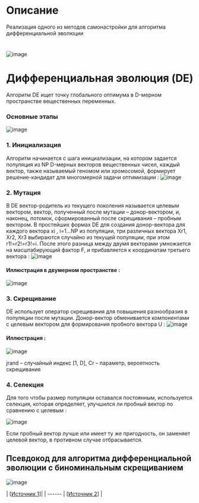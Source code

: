 # Описание
Реализация одного из методов самонастройки для алгоритма дифференциальной эволюции
# 
![image](https://github.com/miniGadza/SelfTuning_DifferentialEvolution_Algorithm/assets/140532458/4289e205-351d-48c1-bcb5-bbf1c8edb93e)
# Дифференциальная эволюция (DE)
Алгоритм DE ищет точку глобального оптимума в D-мерном пространстве вещественных
переменных.
### Основные этапы
![image](https://github.com/miniGadza/SelfTuning_DifferentialEvolution_Algorithm/assets/140532458/20637f57-d2fa-47c2-bc07-1be8fe1f7046)
### 1. Инициализация
Алгоритм начинается с шага инициализации, на котором задается популяция
из NP D-мерных векторов вещественных чисел, каждый вектор, также называемый
геномом или хромосомой, формирует решение-кандидат для многомерной задачи
оптимизации :
![image](https://github.com/miniGadza/SelfTuning_DifferentialEvolution_Algorithm/assets/140532458/195d8fc7-ec6a-4450-ae06-b9f738a5ece6)
### 2. Мутация
В DE вектор-родитель из текущего поколения
называется целевым вектором, вектор, полученный после мутации – донор-вектором, и,
наконец, потомок, сформированный после скрещивания – пробным вектором. В
простейших формах DE для создания донор-вектора для каждого вектора xi
, i=1…NP из
популяции, три различных вектора Xr1, Xr2, Xr3 выбираются случайно из текущей
популяции, при этом r1!=r2!=r3!=i. После этого разница между двумя векторами
умножается на масштабирующий фактор F, и прибавляется к координатам третьего
вектора :
![image](https://github.com/miniGadza/SelfTuning_DifferentialEvolution_Algorithm/assets/140532458/0a892206-f1da-4059-a9c5-5667cc61ddbd)
#### Иллюстрация в двумерном пространстве :
![image](https://github.com/miniGadza/SelfTuning_DifferentialEvolution_Algorithm/assets/140532458/9f96a71b-c06b-4210-b68b-5f557d0e32bb)
### 3. Скрещивание 
DE использует оператор скрещивания для повышения разнообразия в популяции после
мутации. Донор-вектор обменивается компонентами с целевым вектором для
формирования пробного вектора U :
![image](https://github.com/miniGadza/SelfTuning_DifferentialEvolution_Algorithm/assets/140532458/28c39e4a-4b8d-4a19-8a56-4b722768a363)
#### Иллюстрация :
![image](https://github.com/miniGadza/SelfTuning_DifferentialEvolution_Algorithm/assets/140532458/68c507d7-dd73-4f71-8d71-5487d48cb9db)

jrand – случайный индекс [1, D], Cr – параметр, вероятность скрещивания
### 4. Селекция
Для того чтобы размер популяции оставался постоянным, используется селекция,
которая определяет, улучшился ли пробный вектор по сравнению с целевым :

![image](https://github.com/miniGadza/SelfTuning_DifferentialEvolution_Algorithm/assets/140532458/1e8c129c-8934-40e6-beb9-49fe71a5fc49)

Если пробный вектор лучше или имеет ту же пригодность, он заменяет
целевой вектор, в противном случае отбрасывается.

## Псевдокод для алгоритма дифференциальной эволюции с биноминальным скрещиванием
![image](https://github.com/miniGadza/SelfTuning_DifferentialEvolution_Algorithm/assets/140532458/2612134a-3e88-47c9-a418-8acc93e7ab49)

| [<a href="https://conf.sfu-kras.ru/sites/mn2014/pdf/d02/s12/s12_012.pdf)https://conf.sfu-kras.ru/sites/mn2014/pdf/d02/s12/s12_012.pdf">Источник 1</a>]|
| ------ | [<a href="https://www.researchgate.net/publication/220380793_Differential_Evolution_A_Survey_of_the_State-of-the-Art?_tp=eyJjb250ZXh0Ijp7InBhZ2UiOiJfZGlyZWN0In19">Источник 2</a>] |









